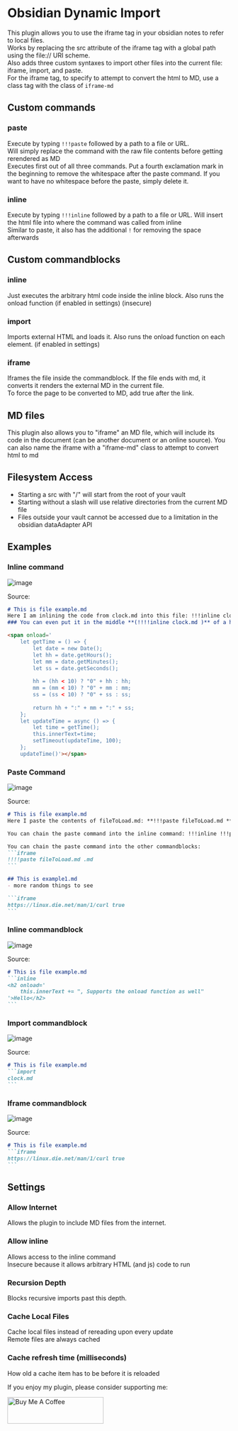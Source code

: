 # Obsidian Dynamic Import
This plugin allows you to use the iframe tag in your obsidian notes to refer to local files.\
Works by replacing the src attribute of the iframe tag with a global path using the file:// URI scheme.\
Also adds three custom syntaxes to import other files into the current file: iframe, import, and paste.\
For the iframe tag, to specify to attempt to convert the html to MD, use a class tag with the class of `iframe-md`

## Custom commands
### paste
Execute by typing `!!!paste` followed by a path to a file or URL.\
Will simply replace the command with the raw file contents before getting rerendered as MD\
Executes first out of all three commands. Put a fourth exclamation mark in the beginning to remove the whitespace after the paste command. If you want to have no whitespace before the paste, simply delete it.

### inline
Execute by typing `!!!inline` followed by a path to a file or URL. Will insert the html file into where the command was called from inline\
Similar to paste, it also has the additional `!` for removing the space afterwards

## Custom commandblocks
### inline
Just executes the arbitrary html code inside the inline block. Also runs the onload function (if enabled in settings) (insecure)

### import
Imports external HTML and loads it. Also runs the onload function on each element. (if enabled in settings)

### iframe
Iframes the file inside the commandblock. If the file ends with md, it converts it renders the external MD in the current file.\
To force the page to be converted to MD, add true after the link.

## MD files
This plugin also allows you to "iframe" an MD file, which will include its code in the document (can be another document or an online source). You can also name the iframe with a "iframe-md" class to attempt to convert html to md

## Filesystem Access
- Starting a src with "/" will start from the root of your vault
- Starting without a slash will use relative directories from the current MD file
- Files outside your vault cannot be accessed due to a limitation in the obsidian dataAdapter API

## Examples
### Inline command
![image](https://user-images.githubusercontent.com/62992267/168474961-a7e9752c-ae33-40c9-910b-215f6d3d6f97.png)

Source:
```md
# This is file example.md
Here I am inlining the code from clock.md into this file: !!!inline clock.md
### You can even put it in the middle **(!!!!inline clock.md )** of a heading
```
```html
<span onload='
	let getTime = () => {
		let date = new Date(); 
		let hh = date.getHours();
		let mm = date.getMinutes();
		let ss = date.getSeconds();
		
		hh = (hh < 10) ? "0" + hh : hh;
		mm = (mm < 10) ? "0" + mm : mm;
		ss = (ss < 10) ? "0" + ss : ss;
		
		return hh + ":" + mm + ":" + ss;
	};
	let updateTime = async () => {
		let time = getTime();
		this.innerText=time;
		setTimeout(updateTime, 100);
	};
	updateTime()'></span>
```

### Paste Command
![image](https://user-images.githubusercontent.com/62992267/168475443-3e6a51d3-9111-4d31-98d5-b9d217aa3662.png)

Source:
````md
# This is file example.md
Here I paste the contents of fileToLoad.md: **!!!paste fileToLoad.md **

You can chain the paste command into the inline command: !!!inline !!!paste fileToLoad2.md

You can chain the paste command into the other commandblocks: 
```iframe
!!!!paste fileToLoad.md .md
```
````
````md
## This is example1.md
- more random things to see

```iframe
https://linux.die.net/man/1/curl true
```
````

### Inline commandblock
![image](https://user-images.githubusercontent.com/62992267/168475601-7af78cce-bc4f-4deb-8969-72c5f56cd4b6.png)

Source:
````md
# This is file example.md
```inline
<h2 onload='
	this.innerText += ", Supports the onload function as well"
'>Hello</h2>
```
````

### Import commandblock
![image](https://user-images.githubusercontent.com/62992267/168475687-358607f9-c676-4e15-96be-4bb69a0150f3.png)

Source:
````md
# This is file example.md
```import
clock.md
```
````

### Iframe commandblock
![image](https://user-images.githubusercontent.com/62992267/168475778-72cbc549-4107-42d6-a34c-ac095e4ceb1c.png)

Source:
````md
# This is file example.md
```iframe
https://linux.die.net/man/1/curl true
```
````

## Settings
### Allow Internet
Allows the plugin to include MD files from the internet.

### Allow inline
Allows access to the inline command\
Insecure because it allows arbitrary HTML (and js) code to run

### Recursion Depth
Blocks recursive imports past this depth. 

### Cache Local Files
Cache local files instead of rereading upon every update\
Remote files are always cached

### Cache refresh time (milliseconds)
How old a cache item has to be before it is reloaded

If you enjoy my plugin, please consider supporting me:

<a href="https://www.buymeacoffee.com/tnichols217" target="_blank"><img src="https://cdn.buymeacoffee.com/buttons/v2/default-yellow.png" alt="Buy Me A Coffee" width="217" height="60" /></a>
